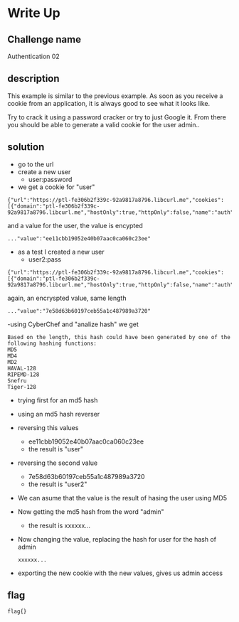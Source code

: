 # Write Up

## Challenge name
Authentication 02

## description
This example is similar to the previous example.
As soon as you receive a cookie from an application, it is always good to see what it looks like.

Try to crack it using a password cracker or try to just Google it. From there you should be able to generate a valid cookie for the user admin..

## solution
- go to the url
- create a new user
  - user:password
- we get a cookie for "user"
```
{"url":"https://ptl-fe306b2f339c-92a9817a8796.libcurl.me","cookies":[{"domain":"ptl-fe306b2f339c-92a9817a8796.libcurl.me","hostOnly":true,"httpOnly":false,"name":"auth","path":"/","sameSite":"unspecified","secure":false,"session":true,"storeId":"0","value":"ee11cbb19052e40b07aac0ca060c23ee"}]}
```
and a value for the user, the value is encypted
```
..."value":"ee11cbb19052e40b07aac0ca060c23ee"
```
- as a test I created a new user
  - user2:pass
```
{"url":"https://ptl-fe306b2f339c-92a9817a8796.libcurl.me","cookies":[{"domain":"ptl-fe306b2f339c-92a9817a8796.libcurl.me","hostOnly":true,"httpOnly":false,"name":"auth","path":"/","sameSite":"unspecified","secure":false,"session":true,"storeId":"0","value":"7e58d63b60197ceb55a1c487989a3720"}]}
```
again, an encryspted value, same length
```
..."value":"7e58d63b60197ceb55a1c487989a3720"
```
-using CyberChef and "analize hash" we get
```
Based on the length, this hash could have been generated by one of the following hashing functions:
MD5
MD4
MD2
HAVAL-128
RIPEMD-128
Snefru
Tiger-128
```
- trying first for an md5 hash
- using an md5 hash reverser
- reversing this values
  - ee11cbb19052e40b07aac0ca060c23ee
  - the result is "user"
- reversing the second value
  - 7e58d63b60197ceb55a1c487989a3720
  - the result is "user2"
- We can asume that the value is the result of hasing the user using MD5
- Now getting the md5 hash from the word "admin"
  - the result is xxxxxx...

- Now changing the value, replacing the hash for user for the hash of admin
  ```
  xxxxxx...
  ```
- exporting the new cookie with the new values, gives us admin access

## flag
```
flag{}
```
